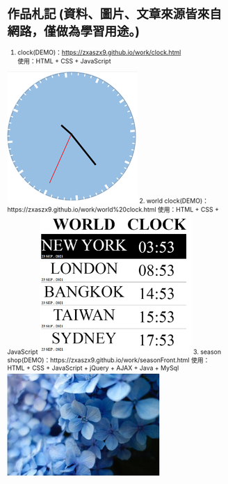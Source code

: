 # 作品札記  (資料、圖片、文章來源皆來自網路，僅做為學習用途。)
1. clock(DEMO)：https://zxaszx9.github.io/work/clock.html  
   使用：HTML + CSS + JavaScript  
<img alt="clock" width="300" src="https://github.com/zxaszx9/work/blob/gh-pages/img/season/Clock.png">
2. world clock(DEMO)：https://zxaszx9.github.io/work/world%20clock.html  
   使用：HTML + CSS + JavaScript  
<img alt="WorldClock" width="350" src="https://github.com/zxaszx9/work/blob/gh-pages/img/season/WorldClock.png">
3. season shop(DEMO)：https://zxaszx9.github.io/work/seasonFront.html  
   使用：HTML + CSS + JavaScript + jQuery + AJAX + Java + MySql  
<img alt="seasonshop" width="350" src="https://github.com/zxaszx9/work/blob/gh-pages/img/season/seasonshop.gif">
